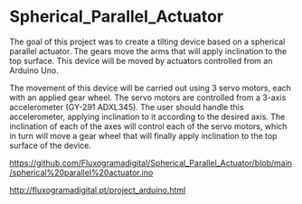 # Spherical_Parallel_Actuator
The goal of this project was to create a tilting device based on a spherical parallel actuator. The gears move the arms that will apply inclination to the top surface. This device will be moved by actuators controlled from an Arduino Uno.

The movement of this device will be carried out using 3 servo motors, each with an applied gear wheel. The servo motors are controlled from a 3-axis accelerometer (GY-291 ADXL345). The user should handle this accelerometer, applying inclination to it according to the desired axis. The inclination of each of the axes will control each of the servo motors, which in turn will move a gear wheel that will finally apply inclination to the top surface of the device.

https://github.com/Fluxogramadigital/Spherical_Parallel_Actuator/blob/main/spherical%20parallel%20actuator.ino

http://fluxogramadigital.pt/project_arduino.html

